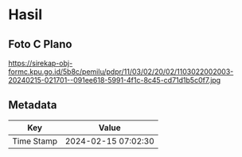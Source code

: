 # Hasil

## Foto C Plano

https://sirekap-obj-formc.kpu.go.id/5b8c/pemilu/pdpr/11/03/02/20/02/1103022002003-20240215-021701--091ee618-5991-4f1c-8c45-cd71d1b5c0f7.jpg


## Metadata

| Key        | Value               |
| ---------- | ------------------- |
| Time Stamp | 2024-02-15 07:02:30 |



